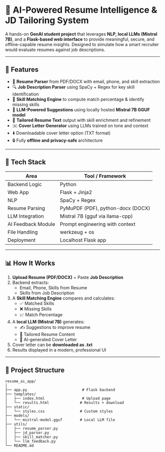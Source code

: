 # 🧠 AI-Powered Resume Intelligence & JD Tailoring System

A hands-on **GenAI student project** that leverages **NLP, local LLMs (Mistral 7B)**, and a **Flask-based web interface** to provide meaningful, secure, and offline-capable resume insights. Designed to simulate how a smart recruiter would evaluate resumes against job descriptions.

---

## 🚀 Features

- 📄 **Resume Parser** from PDF/DOCX with email, phone, and skill extraction
- 🔍 **Job Description Parser** using SpaCy + Regex for key skill identification
- 🎯 **Skill Matching Engine** to compute match percentage & identify missing skills
- 🧠 **LLM-Powered Suggestions** using locally hosted **Mistral 7B GGUF model**
- 🧾 **Tailored Resume Text** output with skill enrichment and refinement
- ✉️ **Cover Letter Generator** using LLMs trained on tone and context
- ⬇️ Downloadable cover letter option (TXT format)
- 🔒 Fully **offline and privacy-safe** architecture

---

## 🧰 Tech Stack

| Area                  | Tool / Framework                   |
|-----------------------|------------------------------------|
| Backend Logic         | Python                             |
| Web App               | Flask + Jinja2                     |
| NLP                   | SpaCy + Regex                      |
| Resume Parsing        | PyMuPDF (PDF), python-docx (DOCX)  |
| LLM Integration       | Mistral 7B (gguf via llama-cpp)    |
| AI Feedback Module    | Prompt engineering with context    |
| File Handling         | werkzeug + os                      |
| Deployment            | Localhost Flask app                |

---

## 📊 How It Works

1. **Upload Resume (PDF/DOCX)** + Paste **Job Description**
2. Backend extracts:
   - Email, Phone, Skills from Resume
   - Skills from Job Description
3. A **Skill Matching Engine** compares and calculates:
   - ✅ Matched Skills
   - ❌ Missing Skills
   - 📈 Match Percentage
4. A **local LLM (Mistral 7B)** generates:
   - ✍️ Suggestions to improve resume
   - 📝 Tailored Resume Content
   - 💌 AI-generated Cover Letter
5. Cover letter can be **downloaded as .txt**
6. Results displayed in a modern, professional UI

---

## 📁 Project Structure

```plaintext
resume_ai_app/
│
├── app.py                         # Flask backend
├── templates/
│   ├── index.html                 # Upload page
│   └── results.html              # Results + download
├── static/
│   └── styles.css                # Custom styles
├── models/
│   └── mistral-model.gguf        # Local LLM file
├── utils/
│   ├── resume_parser.py
│   ├── jd_parser.py
│   ├── skill_matcher.py
│   └── llm_feedback.py
└── README.md
